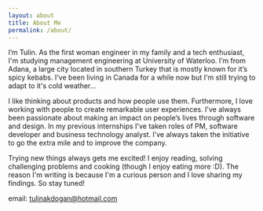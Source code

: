 ```yaml
---
layout: about
title: About Me
permalink: /about/
---
```


I’m Tulin. As the first woman engineer in my family and a tech enthusiast, I'm studying management engineering at University of Waterloo. I’m from Adana, a large city located in southern Turkey that is mostly known for it’s spicy kebabs. I've been living in Canada for a while now but I'm still trying to adapt to it's cold weather... 

I like thinking about products and how people use them. Furthermore, I love working with people to create remarkable user experiences. I've always been passionate about making an impact on people’s lives through software and design. In my previous internships I've taken roles of PM, software developer and business technology analyst. I’ve always taken the initiative to go the extra mile and to improve the company. 

Trying new things always gets me excited! I enjoy reading, solving challenging problems and cooking (though I enjoy eating more :D). The reason I'm writing is because I'm a curious person and I love sharing my findings. So stay tuned!

email: tulinakdogan@hotmail.com

